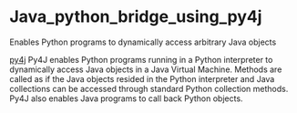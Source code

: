 # Java_python_bridge_using_py4j
Enables Python programs to dynamically access arbitrary Java objects 

[py4j](https://pypi.org/project/py4j/) Py4J enables Python programs running in a Python interpreter to dynamically access Java objects in a Java Virtual Machine. Methods are called as if the Java objects resided in the Python interpreter and Java collections can be accessed through standard Python collection methods. Py4J also enables Java programs to call back Python objects.
